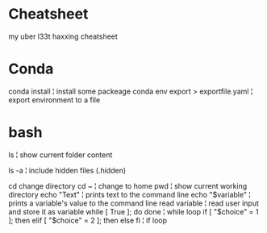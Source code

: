 # Cheatsheet
my uber l33t haxxing cheatsheet

# Conda
conda install <package> ¦ install some packeage
conda env export > exportfile.yaml ¦ export environment to a file
  
# bash
ls  ¦ show current folder content

ls -a ¦ include hidden files (.hidden)

cd change directory
cd ~ ¦ change to home 
pwd ¦ show current working directory
echo "Text" ¦ prints text to the command line
echo "$variable" ¦ prints a variable's value to the command line
read variable ¦ read user input and store it as variable
while [  True ]; do 
done ¦  while loop
if [ "$choice" = 1 ]; then
elif [ "$choice" = 2 ]; then
else
fi ¦ if loop
